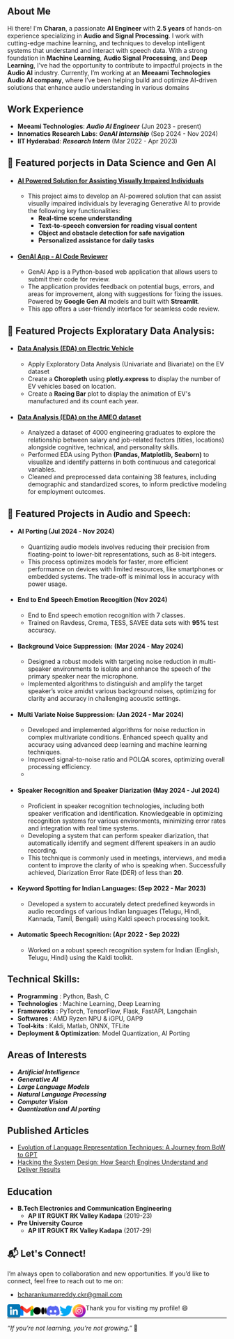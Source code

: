## About Me

Hi there! I'm **Charan**, a passionate **AI Engineer** with **2.5 years** of hands-on experience specializing in **Audio and Signal Processing**. I work with cutting-edge machine learning, and  techniques to develop intelligent systems that understand and interact with speech data. With a strong foundation in **Machine Learning**, **Audio Signal Processing**, and **Deep Learning**, I've had the opportunity to contribute to impactful projects in the **Audio AI** industry. Currently, I’m working at an **Meeaami Technologies Audio AI company**, where I’ve been helping build and optimize AI-driven solutions that enhance audio understanding in various domains

## Work Experience
- **Meeami Technologies**: **_Audio AI Engineer_** (Jun 2023 - present)
- **Innomatics Research Labs**: **_GenAI Internship_** (Sep 2024 - Nov 2024)
- **IIT Hyderabad**: **_Research Intern_** (Mar 2022 - Apr 2023)

## 🔧 Featured porjects in Data Science and  Gen AI 

- #### [AI Powered Solution for Assisting Visually Impaired Individuals](https://github.com/charan-455/GenAI_Internship_Innomatics/tree/main/Vision-Assist-Final-Project)
    - This project aims to develop an AI-powered solution that can assist visually impaired individuals by leveraging Generative AI to provide the following key functionalities:
        - **Real-time scene understanding**
        - **Text-to-speech conversion for reading visual content**
        - **Object and obstacle detection for safe navigation**
        - **Personalized assistance for daily tasks**
          
- #### [GenAI App - AI Code Reviewer](https://github.com/charan-455/GenAI_Internship_Innomatics/tree/main/GenAI_App-AI_Code_Reviewer)
    - GenAI App is a Python-based web application that allows users to submit their code for review.
    - The application provides feedback on potential bugs, errors, and areas for improvement, along with suggestions for fixing the issues. Powered by **Google Gen AI** models and built with **Streamlit**.
    -  This app offers a user-friendly interface for seamless code review.

## 🔧 Featured Projects Exploratary Data Analysis:

- #### [Data Analysis (EDA) on Electric Vehicle](https://github.com/charan-455/GenAI_Internship_Innomatics/tree/main/EV_EDA_Project)
    - Apply Exploratory Data Analysis (Univariate and Bivariate) on the EV dataset
    - Create a **Choropleth** using **plotly.express** to display the number of EV vehicles based on location.
    - Create a **Racing Bar** plot to display the animation of EV's manufactured and its count each year.
      
- #### [Data Analysis (EDA) on the AMEO dataset](https://github.com/charan-455/GenAI_Internship_Innomatics/tree/main/AMCAT_EDA_Project)
    - Analyzed a dataset of 4000 engineering graduates to explore the relationship between salary and job-related factors (titles, locations) alongside cognitive, technical, and personality skills.
    - Performed EDA using Python **(Pandas, Matplotlib, Seaborn)** to visualize and identify patterns in both continuous and categorical variables.
    - Cleaned and preprocessed data containing 38 features, including demographic and standardized scores, to inform predictive modeling for employment outcomes. 
      
## 🔧 Featured Projects in Audio and Speech:

- #### AI Porting (Jul 2024 - Nov 2024)
    - Quantizing audio models involves reducing their precision from floating-point to lower-bit representations, such as 8-bit
integers.
    - This process optimizes models for faster, more efficient performance on devices with limited resources, like smartphones or embedded systems. The trade-off is minimal loss in accuracy with power usage.
      
- #### End to End Speech Emotion Recogition (Nov 2024)
    - End to End speech emotion recognition with 7 classes.
    - Trained on Ravdess, Crema, TESS, SAVEE data sets with **95%** test accuracy.  

- #### Background Voice Suppression: (Mar 2024 - May 2024)
    - Designed a robust models with targeting noise reduction in multi-speaker environments to isolate and enhance the speech
of the primary speaker near the microphone.
    - Implemented algorithms to distinguish and amplify the target speaker’s
voice amidst various background noises, optimizing for clarity and accuracy in challenging acoustic settings.

- #### Multi Variate Noise Suppression: (Jan 2024 - Mar 2024)
    - Developed and implemented algorithms for noise reduction in complex multivariate conditions. Enhanced speech quality
and accuracy using advanced deep learning and machine learning techniques.
    - Improved signal-to-noise ratio and POLQA scores, optimizing overall processing efficiency.
    - 
- ####  Speaker Recognition and Speaker Diarization (May 2024 - Jul 2024)
    - Proficient in speaker recognition technologies, including both speaker verification and identification. Knowledgeable in
optimizing recognition systems for various environments, minimizing error rates and integration with real time systems.
    - Developing a system that can perform speaker diarization, that automatically identify and segment different speakers in
an audio recording.
    - This technique is commonly used in meetings, interviews, and media content to improve the clarity
of who is speaking when. Successfully achieved, Diarization Error Rate (DER) of less than **20**.

- #### Keyword Spotting for Indian Languages: (Sep 2022 - Mar 2023)
    - Developed a system to accurately detect predefined keywords in audio recordings of various Indian languages (Telugu,
Hindi, Kannada, Tamil, Bengali) using Kaldi speech processing toolkit.

- #### Automatic Speech Recognition: (Apr 2022 - Sep 2022)
    - Worked on a robust speech recognition system for Indian (English, Telugu, Hindi) using the Kaldi toolkit.

## Technical Skills:
- **Programming** : Python, Bash, C
- **Technologies** : Machine Learning, Deep Learning
- **Frameworks** : PyTorch, TensorFlow, Flask, FastAPI, Langchain
- **Softwares** : AMD Ryzen NPU & iGPU, GAP9
- **Tool-kits** : Kaldi, Matlab, ONNX, TFLite
- **Deployment & Optimization**: Model Quantization, AI Porting

## Areas of Interests
- **_Artificial Intelligence_**
- **_Generative AI_**
- **_Large Language Models_**
- **_Natural Language Processing_**
- **_Computer Vision_**
- **_Quantization and AI porting_**

## Published Articles
- [Evolution of Language Representation Techniques: A Journey from BoW to GPT](https://medium.com/@charan-455/evolution-of-language-representation-techniques-a-journey-from-bow-to-gpt-b0f8066502c5)
- [Hacking the System Design: How Search Engines Understand and Deliver Results](https://medium.com/@charan-455/hacking-the-system-design-how-search-engines-understand-and-deliver-results-cdd36735386d)

## Education
- **B.Tech Electronics and Communication Engineering**
   - **AP IIT RGUKT RK Valley Kadapa** (2019-23)
- **Pre  University Cource**
   - **AP IIT RGUKT RK Valley Kadapa** (2017-29)

## 📬 Let's Connect!

I’m always open to collaboration and new opportunities. If you’d like to connect, feel free to reach out to me on:

- [bcharankumarreddy.ckr@gmail.com](mailto:bcharankumarreddy.ckr@gmail.com)

<a href="https://www.linkedin.com/in/bcharankumarreddy"><img align="left" src="https://github.com/charan-455/charan-455/blob/main/Images/linkedin.png" alt="Charan | LinkedIn" width="30px"/></a>
<a href="mailto:bcharankumarrddy.ckr@gmail.com"><img align="left" src="https://github.com/charan-455/charan-455/blob/main/Images/mail.png" alt="Charan | Gmail" width="30px"/></a>
<a href="https://medium.com/@charan-455/"><img align="left" src="https://github.com/charan-455/charan-455/blob/main/Images/medium.png" alt="Charan | Medium" width="30px"/></a>
<a href="https://discordapp.com/users/charan455/"><img align="left" src="https://github.com/charan-455/charan-455/blob/main/Images/discord.png" alt="Charan | Discord" width="30px"/></a>
<a href="https://x.com/b_charan_ckr/"><img align="left" src="https://github.com/charan-455/charan-455/blob/main/Images/twitter.png" alt="Charan | Twitter" width="30px"/></a>
<a href="https://instagram.com/charan.ckr/"><img align="left" src="https://github.com/charan-455/charan-455/blob/main/Images/insta.png" alt="Charan | Instagram" width="30px"/></a>

Thank you for visiting my profile! 😄

---

*“If you’re not learning, you’re not growing.”* 🚀

